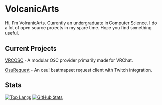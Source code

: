 # VolcanicArts

Hi, I'm VolcanicArts. Currently an undergraduate in Computer Science. I do a lot of open source projects in my spare time. Hope you find something useful.

## Current Projects
[VRCOSC](https://github.com/VolcanicArts/VRCOSC) - A modular OSC provider primarily made for VRChat.

[OsuRequest](https://github.com/VolcanicArts/osu-request) - An osu! beatmapset request client with Twitch integration.

## Stats
[![Top Langs](https://github-readme-stats.vercel.app/api/top-langs/?username=volcanicarts&theme=dark)](https://github.com/anuraghazra/github-readme-stats)
[![GitHub Stats](https://github-readme-stats.vercel.app/api?username=volcanicarts&theme=dark&count_private=true)](https://github.com/anuraghazra/github-readme-stats)
